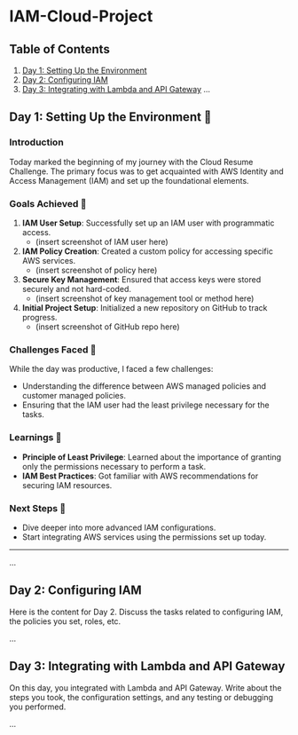 # IAM-Cloud-Project
## Table of Contents

1. [Day 1: Setting Up the Environment](#day-1-setting-up-the-environment)
2. [Day 2: Configuring IAM](#day-2-configuring-iam)
3. [Day 3: Integrating with Lambda and API Gateway](#day-3-integrating-with-lambda-and-api-gateway)
...
## Day 1: Setting Up the Environment 🚀

### Introduction

Today marked the beginning of my journey with the Cloud Resume Challenge. The primary focus was to get acquainted with AWS Identity and Access Management (IAM) and set up the foundational elements.

### Goals Achieved 🎯

1. **IAM User Setup**: Successfully set up an IAM user with programmatic access. 
    - (insert screenshot of IAM user here)
2. **IAM Policy Creation**: Created a custom policy for accessing specific AWS services.
    - (insert screenshot of policy here)
3. **Secure Key Management**: Ensured that access keys were stored securely and not hard-coded.
    - (insert screenshot of key management tool or method here)
4. **Initial Project Setup**: Initialized a new repository on GitHub to track progress.
    - (insert screenshot of GitHub repo here)

### Challenges Faced 🤔

While the day was productive, I faced a few challenges:
- Understanding the difference between AWS managed policies and customer managed policies.
- Ensuring that the IAM user had the least privilege necessary for the tasks.

### Learnings 📘

- **Principle of Least Privilege**: Learned about the importance of granting only the permissions necessary to perform a task.
- **IAM Best Practices**: Got familiar with AWS recommendations for securing IAM resources.

### Next Steps 🐾

- Dive deeper into more advanced IAM configurations.
- Start integrating AWS services using the permissions set up today.

---


...

## Day 2: Configuring IAM

Here is the content for Day 2. Discuss the tasks related to configuring IAM, the policies you set, roles, etc.

...

## Day 3: Integrating with Lambda and API Gateway

On this day, you integrated with Lambda and API Gateway. Write about the steps you took, the configuration settings, and any testing or debugging you performed.

...
